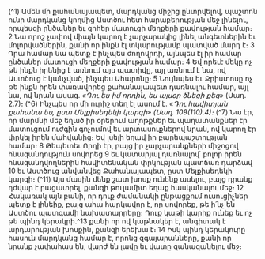
(^1) Ամեն մի քահանայապետ, մարդկանց միջից ընտրվելով, պաշտոն ունի մարդկանց կողմից Աստծու հետ
հարաբերության մեջ լինելու, որպեսզի ընծաներ եւ զոհեր մատուցի մեղքերի քավության համար։ 2 Նա որոշ չափով միայն
կարող է չարչարակից լինել անգետներին եւ մոլորվածներին, քանի որ ինքն էլ տկարությամբ պատված մարդ է։ 3 Դրա
համար նա պետք է ինչպես ժողովրդի, այնպես էլ իր համար ընծաներ մատուցի մեղքերի քավության համար։ 4 Եվ որեւէ
մեկը ոչ թե ինքն իրենից է առնում այս պատիվը, այլ առնում է նա, ով Աստծուց է կանչված, ինչպես Ահարոնը։ 5 Նույնպես
եւ Քրիստոսը ոչ թե ինքն իրեն փառավորեց քահանայապետ դառնալու համար, այլ նա, ով նրան ասաց. _«Դու ես իմ որդին,
ես այսօր ծնեցի քեզ»_ (Սաղ. 2.7)։
(^6) Ինչպես որ մի ուրիշ տեղ էլ ասում է.
_«Դու հավիտյան քահանա ես,
ըստ Մելքիսեդեկի կարգի» (Սաղ. 109(110).4)։_
(^7) Նա էր, որ մարմնի մեջ եղած իր օրերում աղոթքներ եւ պաղատանքներ էր մատուցում ուժգին գոչումով եւ
արտասուքներով նրան, ով կարող էր փրկել իրեն մահվանից։ Եվ լսելի եղավ իր բարեպաշտության համար։ 8 Թեպետեւ
Որդի էր, բայց իր չարչարանքների միջոցով հնազանդություն սովորեց 9 եւ կատարյալ դառնալով՝ բոլոր իրեն
հնազանդվողներին հավիտենական փրկության պատճառ դարձավ 10 եւ Աստծուց անվանվեց Քահանայապետ, ըստ
Մելքիսեդեկի կարգի։
(^11) Այս մասին մենք շատ խոսք ունենք ասելու, բայց դրանք դժվար է բացատրել, քանզի թուլամիտ եղաք հասկանալու
մեջ։ 12 Հակառակ այն բանի, որ դուք ժամանակի ընթացքում ուսուցիչներ պետք է լինեիք, բայց ահա հարկավոր է, որ
սովորեք, թե ի՛նչ են Աստծու պատգամի նախատարրերը։ Դուք կաթի կարիք ունեք եւ ոչ թե պինդ կերակրի.^13 քանի որ
ով կաթնակեր է, անգիտակ է արդարության խոսքին, քանզի երեխա է։ 14 Իսկ պինդ կերակուրը հասուն մարդկանց
համար է, որոնց զգայարանները, քանի որ նրանք չափահաս են, վարժ են լավը եւ վատը զանազանելու մեջ։

